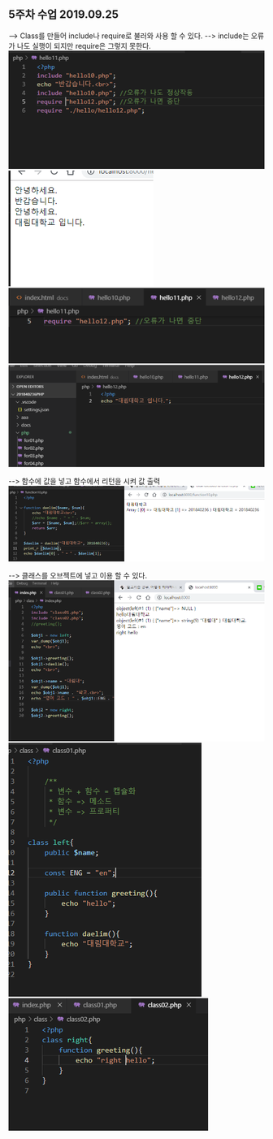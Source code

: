 ## 5주차 수업 2019.09.25


--> Class를 만들어 include나 require로 불러와 사용 할 수 있다.
--> include는 오류가 나도 실행이 되지만 require은 그렇지 못한다.
![11-2](./images/hello11-2.PNG)
![11-12](./images/hello11-12.PNG)
![11](./images/hello11.PNG)
![12](./images/hello12.PNG)

--> 함수에 값을 넣고 함수에서 리턴을 시켜 값 출력
![1-1](./images/1-1.PNG)

--> 클래스를 오브젝트에 넣고 이용 할 수 있다.
![5](./images/5.PNG)
![6](./images/5-1.PNG)
![7](./images/5-2.PNG)